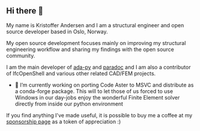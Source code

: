 ## Hi there 👋

My name is Kristoffer Andersen and I am a structural engineer and open source developer based in Oslo, Norway.

My open source development focuses mainly on improving my structural engineering workflow and sharing my findings with the open source community.

I am the main developer of [ada-py](https://github.com/Krande/adapy) and [paradoc](https://github.com/Krande/paradoc) and I am also a contributor of IfcOpenShell and various other related CAD/FEM projects.

- 🔭 I’m currently working on porting Code Aster to MSVC and distribute as a conda-forge package. This will to let those of us forced to use Windows in our day-jobs enjoy the wonderful Finite Element solver directly from inside our python environment

If you find anything I've made useful, it is possible to buy me a coffee at my [sponsorship page](https://github.com/sponsors/Krande) as a token of appreciation :)


<!--
**Krande/Krande** is a ✨ _special_ ✨ repository because its `README.md` (this file) appears on your GitHub profile.

Here are some ideas to get you started:

- 🔭 I’m currently working on ...
- 🌱 I’m currently learning ...
- 👯 I’m looking to collaborate on ...
- 🤔 I’m looking for help with ...
- 💬 Ask me about ...
- 📫 How to reach me: ...
- 😄 Pronouns: ...
- ⚡ Fun fact: ...
-->
